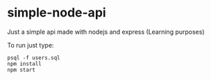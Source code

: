 # simple-node-api
Just a simple api made with nodejs and express (Learning purposes)

To run just type:

```
psql -f users.sql
npm install
npm start
```
